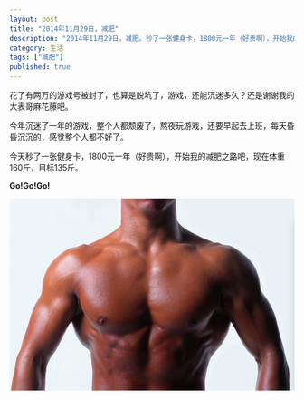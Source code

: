 ```yaml
---
layout: post
title: "2014年11月29日，减肥"
description: "2014年11月29日，减肥。秒了一张健身卡，1800元一年（好贵啊），开始我的减肥之路吧，现在体重160斤，目标135斤。"
category: 生活
tags: ["减肥"]
published: true
---
```


花了有两万的游戏号被封了，也算是脱坑了，游戏，还能沉迷多久？还是谢谢我的大表哥麻花藤吧。

今年沉迷了一年的游戏，整个人都颓废了，熬夜玩游戏，还要早起去上班，每天昏昏沉沉的，感觉整个人都不好了。

今天秒了一张健身卡，1800元一年（好贵啊），开始我的减肥之路吧，现在体重160斤，目标135斤。

**Go!Go!Go!**

![图片](/images/post/2014112900009/20141129220628.jpg)